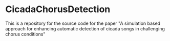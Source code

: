 # CicadaChorusDetection
This is a repository for the source code for the paper "A simulation based approach for enhancing automatic detection of cicada songs in challenging chorus conditions"